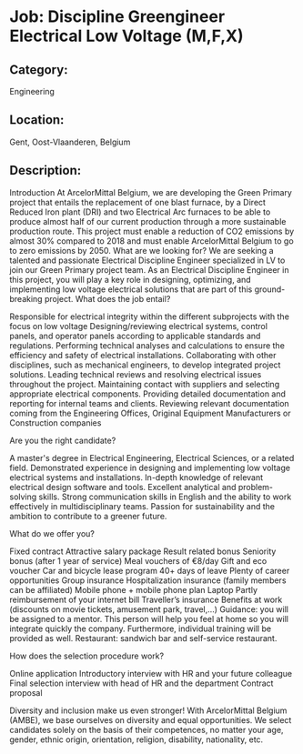 # Job: Discipline Greengineer Electrical Low Voltage (M,F,X)
## Category: 
Engineering
## Location: 
Gent, Oost-Vlaanderen, Belgium
## Description:
Introduction
At ArcelorMittal Belgium, we are developing the Green Primary project that entails the replacement of one blast furnace, by a Direct Reduced Iron plant (DRI) and two Electrical Arc furnaces to be able to produce almost half of our current production through a more sustainable production route. 
This project must enable a reduction of CO2 emissions by almost 30% compared to 2018 and must enable ArcelorMittal Belgium to go to zero emissions by 2050.
What are we looking for?
We are seeking a talented and passionate Electrical Discipline Engineer specialized in LV to join our Green Primary project team. As an Electrical Discipline Engineer in this project, you will play a key role in designing, optimizing, and implementing low voltage electrical solutions that are part of this ground-breaking project.
What does the job entail?

Responsible for electrical integrity within the different subprojects with the focus on low voltage
Designing/reviewing electrical systems, control panels, and operator panels according to applicable standards and regulations.
Performing technical analyses and calculations to ensure the efficiency and safety of electrical installations.
Collaborating with other disciplines, such as mechanical engineers, to develop integrated project solutions.
Leading technical reviews and resolving electrical issues throughout the project.
Maintaining contact with suppliers and selecting appropriate electrical components.
Providing detailed documentation and reporting for internal teams and clients.
Reviewing relevant documentation coming from the Engineering Offices, Original Equipment Manufacturers or Construction companies

Are you the right candidate?

A master's degree in Electrical Engineering, Electrical Sciences, or a related field.
Demonstrated experience in designing and implementing low voltage electrical systems and installations.
In-depth knowledge of relevant electrical design software and tools.
Excellent analytical and problem-solving skills.
Strong communication skills in English and the ability to work effectively in multidisciplinary teams.
Passion for sustainability and the ambition to contribute to a greener future.

What do we offer you?

Fixed contract
Attractive salary package
Result related bonus
Seniority bonus (after 1 year of service)
Meal vouchers of €8/day 
Gift and eco voucher 
Car and bicycle lease program
40+ days of leave
Plenty of career opportunities
Group insurance
Hospitalization insurance (family members can be affiliated)
Mobile phone + mobile phone plan
Laptop
Partly reimbursement of your internet bill
Traveller’s insurance
Benefits at work (discounts on movie tickets, amusement park, travel,…)
Guidance: you will be assigned to a mentor. This person will help you feel at home so you will integrate quickly the company. Furthermore, individual training will be provided as well.
Restaurant: sandwich bar and self-service restaurant.

How does the selection procedure work?

Online application
Introductory interview with HR and your future colleague
Final selection interview with head of HR and the department
Contract proposal

Diversity and inclusion make us even stronger!
With ArcelorMittal Belgium (AMBE), we base ourselves on diversity and equal opportunities. We select candidates solely on the basis of their competences, no matter your age, gender, ethnic origin, orientation, religion, disability, nationality, etc.

